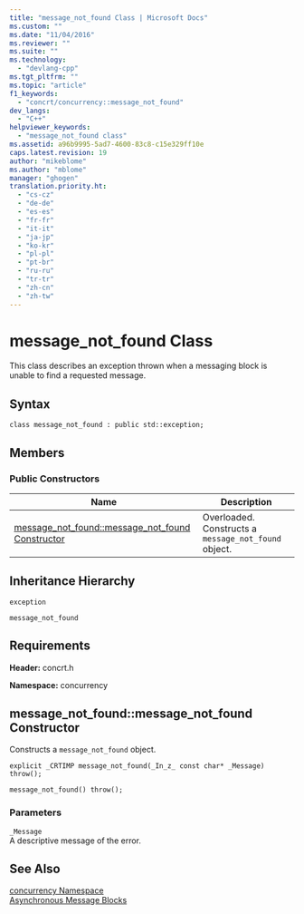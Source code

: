 ```yaml
---
title: "message_not_found Class | Microsoft Docs"
ms.custom: ""
ms.date: "11/04/2016"
ms.reviewer: ""
ms.suite: ""
ms.technology: 
  - "devlang-cpp"
ms.tgt_pltfrm: ""
ms.topic: "article"
f1_keywords: 
  - "concrt/concurrency::message_not_found"
dev_langs: 
  - "C++"
helpviewer_keywords: 
  - "message_not_found class"
ms.assetid: a96b9995-5ad7-4600-83c8-c15e329ff10e
caps.latest.revision: 19
author: "mikeblome"
ms.author: "mblome"
manager: "ghogen"
translation.priority.ht: 
  - "cs-cz"
  - "de-de"
  - "es-es"
  - "fr-fr"
  - "it-it"
  - "ja-jp"
  - "ko-kr"
  - "pl-pl"
  - "pt-br"
  - "ru-ru"
  - "tr-tr"
  - "zh-cn"
  - "zh-tw"
---
```

# message_not_found Class
This class describes an exception thrown when a messaging block is unable to find a requested message.  
  
## Syntax  
  
```
class message_not_found : public std::exception;
```  
  
## Members  
  
### Public Constructors  
  
|Name|Description|  
|----------|-----------------|  
|[message_not_found::message_not_found Constructor](#ctor)|Overloaded. Constructs a `message_not_found` object.|  
  
## Inheritance Hierarchy  
 `exception`  
  
 `message_not_found`  
  
## Requirements  
 **Header:** concrt.h  
  
 **Namespace:** concurrency  
  
##  <a name="ctor"></a>  message_not_found::message_not_found Constructor  
 Constructs a `message_not_found` object.  
  
```
explicit _CRTIMP message_not_found(_In_z_ const char* _Message) throw();

message_not_found() throw();
```  
  
### Parameters  
 `_Message`  
 A descriptive message of the error.  
  
## See Also  
 [concurrency Namespace](concurrency-namespace.md)   
 [Asynchronous Message Blocks](../../../parallel/concrt/asynchronous-message-blocks.md)



